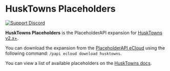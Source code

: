 # HuskTowns Placeholders
[![Support Discord](https://img.shields.io/discord/818135932103557162.svg?label=&logo=discord&logoColor=fff&color=7389D8&labelColor=6A7EC2)](https://discord.gg/tVYhJfyDWG)

**HuskTowns Placeholders** is the PlaceholderAPI expansion for [HuskTowns v2.x+](https://github.com/WiIIiam278/HuskTowns).

You can download the expansion from the [PlaceholderAPI eCloud](https://api.extendedclip.com/expansions/husktowns/) using the following command: `/papi ecloud download husktowns`.

You can view a list of available placeholders on the [HuskTowns docs](https://william278.net/docs/husktowns/placeholders).
